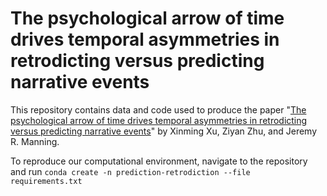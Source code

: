 # The psychological arrow of time drives temporal asymmetries in retrodicting versus predicting narrative events
This repository contains data and code used to produce the paper "[The psychological arrow of time drives temporal asymmetries in retrodicting versus predicting narrative events](https://psyarxiv.com/yp2qu/)" by Xinming Xu, Ziyan Zhu, and Jeremy R. Manning.

To reproduce our computational environment, navigate to the repository and run `conda create -n prediction-retrodiction --file requirements.txt`
